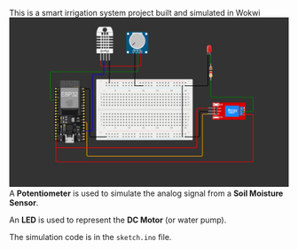 This is a smart irrigation system project built and simulated in Wokwi
![My Smart Irrigation System](diagram.png)
A **Potentiometer** is used to simulate the analog signal from a **Soil Moisture Sensor**.

An **LED** is used to represent the **DC Motor** (or water pump). 

The simulation code is in the `sketch.ino` file.
